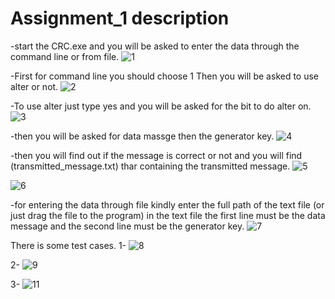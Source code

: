 # Assignment_1  description


-start the CRC.exe and you will be asked to enter the  data through the command line or from file.
![1](https://user-images.githubusercontent.com/34000758/48869581-6b1b1c80-ede6-11e8-96b5-24ddf4699ff5.PNG)

-First for command line you should choose 1 Then you will be asked to use alter or not.
![2](https://user-images.githubusercontent.com/34000758/48869607-8554fa80-ede6-11e8-906e-d2dda6a2a556.PNG)

-To use alter just type  yes and you will be asked for the bit to do alter on.
![3](https://user-images.githubusercontent.com/34000758/48869627-956cda00-ede6-11e8-94c7-39ccc44358df.PNG)

-then you will be asked for data massge then the generator key.
![4](https://user-images.githubusercontent.com/34000758/48869650-af0e2180-ede6-11e8-9a61-0f4aa0a53482.PNG)

-then you will find out if the message is correct or not and you will find (transmitted_message.txt) thar containing the transmitted message.
![5](https://user-images.githubusercontent.com/34000758/48869659-bcc3a700-ede6-11e8-98f0-6f1676e2167a.PNG)

![6](https://user-images.githubusercontent.com/34000758/48869677-c77e3c00-ede6-11e8-8c7a-27ec79427bd7.PNG)

-for entering the data through file kindly enter the full path of the text file (or just drag the file to the program)
in the text file the first line must be the data message and the second line must be the generator key.
![7](https://user-images.githubusercontent.com/34000758/48869704-d5cc5800-ede6-11e8-8aa8-2de2d2ecc266.PNG)

There is some test cases.
1-
![8](https://user-images.githubusercontent.com/34000758/48869723-e41a7400-ede6-11e8-80f9-f0373e2fec74.PNG)

2-
![9](https://user-images.githubusercontent.com/34000758/48869735-ef6d9f80-ede6-11e8-8d52-db93685d7795.PNG)

3-
![11](https://user-images.githubusercontent.com/34000758/48869757-01e7d900-ede7-11e8-827c-9c074ecd5e57.PNG)
